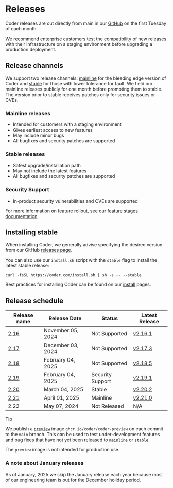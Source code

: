 # Releases

Coder releases are cut directly from main in our
[GitHub](https://github.com/coder/coder) on the first Tuesday of each month.

We recommend enterprise customers test the compatibility of new releases with
their infrastructure on a staging environment before upgrading a production
deployment.

## Release channels

We support two release channels:
[mainline](https://github.com/coder/coder/releases/tag/v2.20.0) for the bleeding
edge version of Coder and
[stable](https://github.com/coder/coder/releases/latest) for those with lower
tolerance for fault. We field our mainline releases publicly for one month
before promoting them to stable. The version prior to stable receives patches
only for security issues or CVEs.

### Mainline releases

- Intended for customers with a staging environment
- Gives earliest access to new features
- May include minor bugs
- All bugfixes and security patches are supported

### Stable releases

- Safest upgrade/installation path
- May not include the latest features
- All bugfixes and security patches are supported

### Security Support

- In-product security vulnerabilities and CVEs are supported

For more information on feature rollout, see our
[feature stages documentation](../releases/feature-stages.md).

## Installing stable

When installing Coder, we generally advise specifying the desired version from
our GitHub [releases page](https://github.com/coder/coder/releases).

You can also use our `install.sh` script with the `stable` flag to install the
latest stable release:

```shell
curl -fsSL https://coder.com/install.sh | sh -s -- --stable
```

Best practices for installing Coder can be found on our [install](../index.md)
pages.

## Release schedule

<!-- RELEASE_CALENDAR_START -->
| Release name | Release Date       | Status           | Latest Release |
|-------------|-------------------|------------------|----------------|
| [2.16](https://coder.com/changelog/coder-2-16) | November 05, 2024 | Not Supported | [v2.16.1](https://github.com/coder/coder/releases/tag/v2.16.1) |
| [2.17](https://coder.com/changelog/coder-2-17) | December 03, 2024 | Not Supported | [v2.17.3](https://github.com/coder/coder/releases/tag/v2.17.3) |
| [2.18](https://coder.com/changelog/coder-2-18) | February 04, 2025 | Not Supported | [v2.18.5](https://github.com/coder/coder/releases/tag/v2.18.5) |
| [2.19](https://coder.com/changelog/coder-2-19) | February 04, 2025 | Security Support | [v2.19.1](https://github.com/coder/coder/releases/tag/v2.19.1) |
| [2.20](https://coder.com/changelog/coder-2-20) | March 04, 2025 | Stable | [v2.20.2](https://github.com/coder/coder/releases/tag/v2.20.2) |
| [2.21](https://coder.com/changelog/coder-2-21) | April 01, 2025 | Mainline | [v2.21.0](https://github.com/coder/coder/releases/tag/v2.21.0) |
| 2.22 | May 07, 2024 | Not Released | N/A |
<!-- RELEASE_CALENDAR_END -->

> [!TIP]
> We publish a
> [`preview`](https://github.com/coder/coder/pkgs/container/coder-preview) image
> `ghcr.io/coder/coder-preview` on each commit to the `main` branch. This can be
> used to test under-development features and bug fixes that have not yet been
> released to [`mainline`](#mainline-releases) or [`stable`](#stable-releases).
>
> The `preview` image is not intended for production use.

### A note about January releases

As of January, 2025 we skip the January release each year because most of our engineering team is out for the December holiday period.
